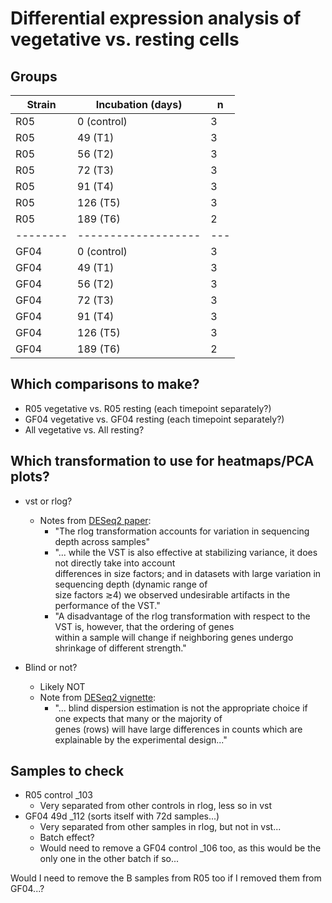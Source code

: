# Differential expression analysis of vegetative vs. resting cells

## Groups

| Strain | Incubation (days) | n |
|--------|-------------------|---|
|  R05   |    0 (control)    | 3 |
|  R05   |      49 (T1)      | 3 |
|  R05   |      56 (T2)      | 3 |
|  R05   |      72 (T3)      | 3 |
|  R05   |      91 (T4)      | 3 |
|  R05   |     126 (T5)      | 3 |
|  R05   |     189 (T6)      | 2 |
|--------|-------------------|---|
|  GF04  |    0 (control)    | 3 |
|  GF04  |      49 (T1)      | 3 |
|  GF04  |      56 (T2)      | 3 |
|  GF04  |      72 (T3)      | 3 |
|  GF04  |      91 (T4)      | 3 |
|  GF04  |     126 (T5)      | 3 |
|  GF04  |     189 (T6)      | 2 |

## Which comparisons to make?

* R05 vegetative vs. R05 resting (each timepoint separately?)
* GF04 vegetative vs. GF04 resting (each timepoint separately?)
* All vegetative vs. All resting?

## Which transformation to use for heatmaps/PCA plots?
* vst or rlog?
  * Notes from [DESeq2 paper](https://genomebiology.biomedcentral.com/articles/10.1186/s13059-014-0550-8):
    * "The rlog transformation accounts for variation in sequencing depth across samples"  
    * "... while the VST is also effective at stabilizing variance, it does not directly take into account  
      differences in size factors; and in datasets with large variation in sequencing depth (dynamic range of  
      size factors ≳4) we observed undesirable artifacts in the performance of the VST."  
    * "A disadvantage of the rlog transformation with respect to the VST is, however, that the ordering of genes  
      within a sample will change if neighboring genes undergo shrinkage of different strength."

* Blind or not?
  * Likely NOT
  * Note from [DESeq2 vignette](http://bioconductor.org/packages/devel/bioc/vignettes/DESeq2/inst/doc/DESeq2.html):
    * "... blind dispersion estimation is not the appropriate choice if one expects that many or the majority of  
      genes (rows) will have large differences in counts which are explainable by the experimental design..."

## Samples to check
* R05 control _103
  * Very separated from other controls in rlog, less so in vst
* GF04 49d _112 (sorts itself with 72d samples...)
  * Very separated from other samples in rlog, but not in vst...
  * Batch effect?
  * Would need to remove a GF04 control _106 too, as this would be the only one in the other batch if so...

Would I need to remove the B samples from R05 too if I removed them from GF04...?
